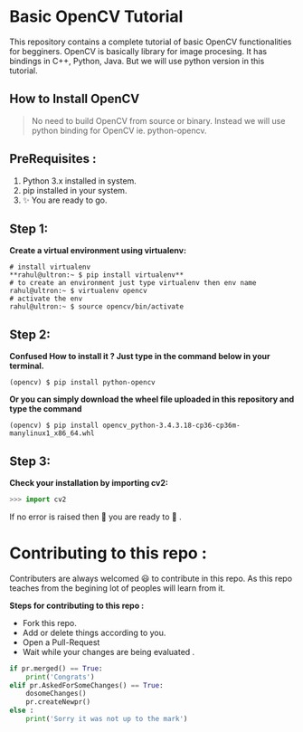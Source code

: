 # Basic OpenCV Tutorial

This repository contains a complete tutorial of basic OpenCV functionalities for begginers.
OpenCV is basically library for image procesing. It has bindings in C++, Python, Java. But we will use python version in this tutorial.

## How to Install OpenCV

>No need to build OpenCV from source or binary. Instead we will use python binding for OpenCV ie. python-opencv.

## PreRequisites :
1. Python 3.x installed in system.
2. pip installed in your system.
3. :sparkles: You are ready to go.

## Step 1:

**Create a virtual environment using virtualenv:**
```
# install virtualenv
**rahul@ultron:~ $ pip install virtualenv**
# to create an environment just type virtualenv then env name
rahul@ultron:~ $ virtualenv opencv
# activate the env
rahul@ultron:~ $ source opencv/bin/activate
```
## Step 2:
**Confused How to install it ? Just type in the command below in your terminal.**
```plain
(opencv) $ pip install python-opencv
```
**Or you can simply download the wheel file uploaded in this repository and type the command**
```plain
(opencv) $ pip install opencv_python-3.4.3.18-cp36-cp36m-manylinux1_x86_64.whl
```
## Step 3:
**Check your installation by importing cv2:**
```python
>>> import cv2
```
If no error is raised then :tada: you are ready to :rocket: .


# Contributing to this repo :
Contributers are always welcomed :smiley:  to contribute in this repo. As this repo teaches from the begining lot of peoples will learn from it.

**Steps for contributing to this repo :**
* Fork this repo.
* Add or delete things according to you.
* Open a Pull-Request
* Wait while your changes are being evaluated .

```python
if pr.merged() == True:
    print('Congrats')
elif pr.AskedForSomeChanges() == True:
    dosomeChanges()
    pr.createNewpr()
else :
    print('Sorry it was not up to the mark')
